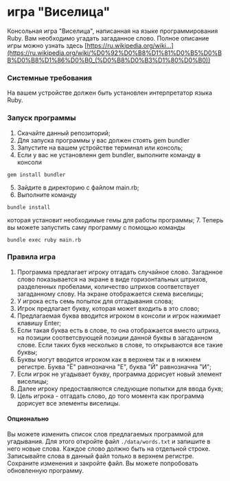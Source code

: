 # игра "Виселица"

Консольная игра "Виселица", написанная на языке программирования Ruby.
Вам необходимо угадать загаданное слово.
Полное описание игры можно узнать здесь [https://ru.wikipedia.org/wiki...](https://ru.wikipedia.org/wiki/%D0%92%D0%B8%D1%81%D0%B5%D0%BB%D0%B8%D1%86%D0%B0_(%D0%B8%D0%B3%D1%80%D0%B0))
### Системные требования
На вашем устройстве должен быть установлен интерпретатор языка Ruby.
### Запуск программы
1. Скачайте данный репозиторий;
2. Для запуска программы у вас должен стоять gem bundler
3. Запустите на вашем устройстве терминал или консоль;
4. Если у вас не установленн gem bundler, выполните команду в консоли
```
gem install bundler
```
5. Зайдите в директорию с файлом main.rb;
6. Выполните команду
```
bundle install
```
которая установит необходимые гемы для работы программы;
7. Теперь вы можете запустить саму программу с помощью команды
```
bundle exec ruby main.rb
```
### Правила игра
1. Программа предлагает игроку отгадать случайное слово.
Загаднное слово показывается на экране в виде горизонтальных штрихов,
разделенных пробелами, количество штрихов соответствует загаданному слову.
На экране отображается схема виселицы;
2. У игрока есть семь попыток для отгадывания слова;
3. Игрок предлагает букву, которая может входить в это слово;
4. Предлагаемая буква вводится игроком в консоли и игрок нажимает клавишу Enter;
5. Если такая буква есть в слове, то она отображается вместо штриха, на позиции соответсвующей позиции данной буквы в загаданном слове.
Если таких букв несколько в слове, то открываются все такие буквы;
6. Буквы могут вводится игроком как в верхнем так и в нижнем регистре.
Буква "Ё" равнозначна "Е", буква "Й" равнозначна "И";
8. Если игрок не угадывает букву, программа дорисует новый элемент виселицы;
9. Далее игроку предоставляются следующие попытки для ввода букв;
9. Цель игрока - отгадать слово, до того момента как программа дорисует все элементы виселицы.

#### Опционально
Вы можете изменить список слов предлагаемых программой для угадывания.
Для этого откройте файл `./data/words.txt` и запишите в него новые слова.
Каждое слово должно быть на отдельной строке.
Записывайте слова в данный файл только в верхнем регистре.
Сохраните изменения и закройте файл. Вы можете попробовать обновленную программу.
